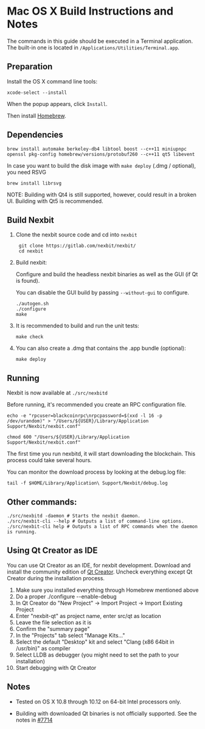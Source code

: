 Mac OS X Build Instructions and Notes
====================================
The commands in this guide should be executed in a Terminal application.
The built-in one is located in `/Applications/Utilities/Terminal.app`.

Preparation
-----------
Install the OS X command line tools:

`xcode-select --install`

When the popup appears, click `Install`.

Then install [Homebrew](http://brew.sh).

Dependencies
----------------------

    brew install automake berkeley-db4 libtool boost --c++11 miniupnpc openssl pkg-config homebrew/versions/protobuf260 --c++11 qt5 libevent

In case you want to build the disk image with `make deploy` (.dmg / optional), you need RSVG

    brew install librsvg

NOTE: Building with Qt4 is still supported, however, could result in a broken UI. Building with Qt5 is recommended.

Build Nexbit
------------------------

1. Clone the nexbit source code and cd into `nexbit`

        git clone https://gitlab.com/nexbit/nexbit/
        cd nexbit

2.  Build nexbit:

    Configure and build the headless nexbit binaries as well as the GUI (if Qt is found).

    You can disable the GUI build by passing `--without-gui` to configure.

        ./autogen.sh
        ./configure
        make

3.  It is recommended to build and run the unit tests:

        make check

4.  You can also create a .dmg that contains the .app bundle (optional):

        make deploy

Running
-------

Nexbit is now available at `./src/nexbitd`

Before running, it's recommended you create an RPC configuration file.

    echo -e "rpcuser=blackcoinrpc\nrpcpassword=$(xxd -l 16 -p /dev/urandom)" > "/Users/${USER}/Library/Application Support/Nexbit/nexbit.conf"

    chmod 600 "/Users/${USER}/Library/Application Support/Nexbit/nexbit.conf"

The first time you run nexbitd, it will start downloading the blockchain. This process could take several hours.

You can monitor the download process by looking at the debug.log file:

    tail -f $HOME/Library/Application\ Support/Nexbit/debug.log

Other commands:
-------

    ./src/nexbitd -daemon # Starts the nexbit daemon.
    ./src/nexbit-cli --help # Outputs a list of command-line options.
    ./src/nexbit-cli help # Outputs a list of RPC commands when the daemon is running.

Using Qt Creator as IDE
------------------------
You can use Qt Creator as an IDE, for nexbit development.
Download and install the community edition of [Qt Creator](https://www.qt.io/download/).
Uncheck everything except Qt Creator during the installation process.

1. Make sure you installed everything through Homebrew mentioned above
2. Do a proper ./configure --enable-debug
3. In Qt Creator do "New Project" -> Import Project -> Import Existing Project
4. Enter "nexbit-qt" as project name, enter src/qt as location
5. Leave the file selection as it is
6. Confirm the "summary page"
7. In the "Projects" tab select "Manage Kits..."
8. Select the default "Desktop" kit and select "Clang (x86 64bit in /usr/bin)" as compiler
9. Select LLDB as debugger (you might need to set the path to your installation)
10. Start debugging with Qt Creator

Notes
-----

* Tested on OS X 10.8 through 10.12 on 64-bit Intel processors only.

* Building with downloaded Qt binaries is not officially supported. See the notes in [#7714](https://github.com/bitcoin/bitcoin/issues/7714)
